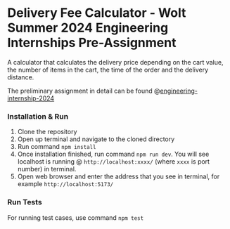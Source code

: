 # Delivery Fee Calculator - Wolt Summer 2024 Engineering Internships Pre-Assignment
A calculator that calculates the delivery price depending on the cart value, the number of items in the cart,
the time of the order and the delivery distance.

The preliminary assignment in detail can be found @<a href="https://github.com/woltapp/engineering-internship-2024">engineering-internship-2024</a>

### Installation & Run

1. Clone the repository
2. Open up terminal and navigate to the cloned directory
3. Run command `npm install`
4. Once installation finished, run command `npm run dev`. You will see localhost is running @ `http://localhost:xxxx/`
   (where `xxxx` is port number) in terminal.
5. Open web browser and enter the address that you see in terminal, for example `http://localhost:5173/`

### Run Tests
For running test cases, use command `npm test`
